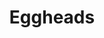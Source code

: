 ---
git: https://github.com/eggheads/eggdrop
logohandle: eggheads
sort: eggheads
title: Eggheads
website: https://www.eggheads.org/
---